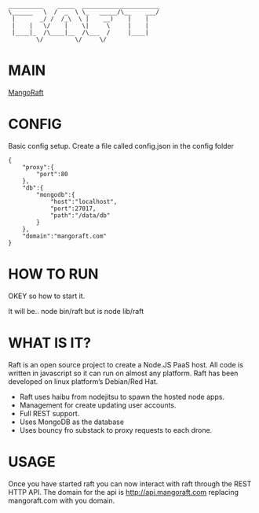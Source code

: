 	__________    _____  ______________________
	\______   \  /  _  \ \_   _____/\__    ___/
	 |       _/ /  /_\  \ |    __)    |    |   
	 |    |   \/    |    \|     \     |    |   
	 |____|_  /\____|__  /\___  /     |____|   
	        \/         \/     \/               
	        
# MAIN

[MangoRaft](http://mangoraft.com/)


# CONFIG

Basic config setup. Create a file called config.json in the config folder

	{
		"proxy":{
			"port":80
		},
		"db":{
			"mongodb":{
				"host":"localhost",
				"port":27017,
				"path":"/data/db"
			}
		},
		"domain":"mangoraft.com"
	}


# HOW TO RUN

OKEY so how to start it.

It will be..
	node bin/raft
but is
	node lib/raft


# WHAT IS IT?

Raft is an open source project to create a Node.JS PaaS host. All code is written in javascript so it can run on almost any platform. Raft has been developed on linux platform’s Debian/Red Hat.

 * Raft uses haibu from nodejitsu to spawn the hosted node apps. 
 * Management for create updating user accounts. 
 * Full REST support.
 * Uses MongoDB as the database
 * Uses bouncy fro substack to proxy requests to each drone.


# USAGE

Once you have started raft you can now interact with raft through the REST HTTP API. The domain for the api is http://api.mangoraft.com replacing mangoraft.com with you domain.

